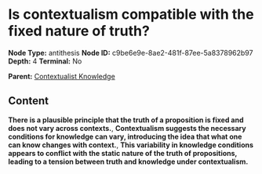 # Is contextualism compatible with the fixed nature of truth?

**Node Type:** antithesis
**Node ID:** c9be6e9e-8ae2-481f-87ee-5a8378962b97
**Depth:** 4
**Terminal:** No

**Parent:** [Contextualist Knowledge](contextualist-knowledge-synthesis-93bee04f-150e-4686-ac45-c85acedfb5db.md)

## Content

**There is a plausible principle that the truth of a proposition is fixed and does not vary across contexts.**, **Contextualism suggests the necessary conditions for knowledge can vary, introducing the idea that what one can know changes with context.**, **This variability in knowledge conditions appears to conflict with the static nature of the truth of propositions, leading to a tension between truth and knowledge under contextualism.**
